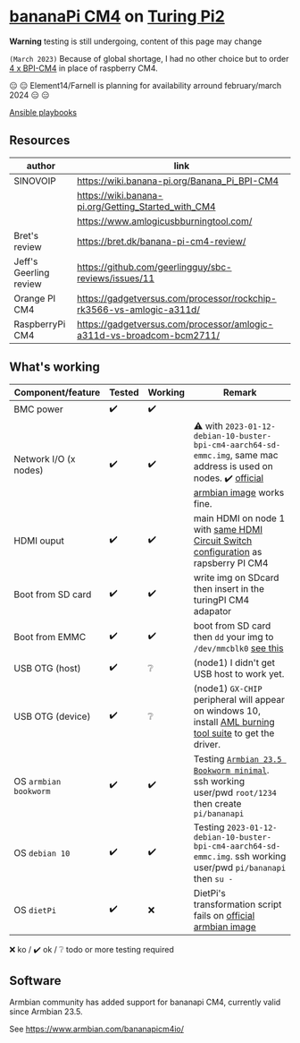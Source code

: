 # [bananaPi CM4](https://www.aliexpress.com/item/1005005115415086.html) on [Turing Pi2](https://turingpi.com/product/turing-pi-2/)

**Warning**  testing is still undergoing, content of this page may change

``(March 2023)`` Because of global shortage, I had no other choice but to order [4 x BPI-CM4](https://www.aliexpress.com/item/1005005115415086.html) in place of raspberry CM4.

 :expressionless: :expressionless: Element14/Farnell is planning for availability arround february/march 2024 :expressionless: :expressionless:


[Ansible playbooks](ansible/README.md)
## Resources

author | link |
 --- | --- |
SINOVOIP | https://wiki.banana-pi.org/Banana_Pi_BPI-CM4
|| https://wiki.banana-pi.org/Getting_Started_with_CM4
|| https://www.amlogicusbburningtool.com/
Bret's review | https://bret.dk/banana-pi-cm4-review/
Jeff's Geerling review | https://github.com/geerlingguy/sbc-reviews/issues/11
Orange PI CM4 | https://gadgetversus.com/processor/rockchip-rk3566-vs-amlogic-a311d/
RaspberryPi CM4 | https://gadgetversus.com/processor/amlogic-a311d-vs-broadcom-bcm2711/

## What's working

Component/feature |Tested | Working  | Remark
---|---|---| ---
BMC power | :heavy_check_mark:|:heavy_check_mark: | 
Network I/O (x nodes) | :heavy_check_mark: | :heavy_check_mark: | :warning: with ``2023-01-12-debian-10-buster-bpi-cm4-aarch64-sd-emmc.img``, same mac address is used on nodes. :heavy_check_mark: [official armbian image](https://www.armbian.com/bananapicm4io/) works fine.
HDMI ouput| :heavy_check_mark: |:heavy_check_mark:| main HDMI on node 1 with [same HDMI Circuit Switch configuration](https://help.turingpi.com/hc/en-us/articles/8685766680477-Specifications-and-I-O-Ports#f231ec3c) as rapsberry PI CM4
Boot from SD card| :heavy_check_mark: |:heavy_check_mark:| write img on SDcard then insert in the turingPI CM4 adapator
Boot from EMMC | :heavy_check_mark:	 |:heavy_check_mark: | boot from SD card then `dd` your img to ``/dev/mmcblk0`` [see this](https://wiki.banana-pi.org/Getting_Started_with_CM4#Install_Image_to_EMMC)
USB OTG (host) | :heavy_check_mark: |:grey_question: | (node1) I  didn't get USB host to work yet.
USB OTG (device) | :heavy_check_mark: |:grey_question: | (node1) ``GX-CHIP`` peripheral will appear on windows 10, install [AML burning tool suite](https://download.banana-pi.dev/d/3ebbfa04265d4dddb81b/files/?p=%2FTools%2Fimage_download_tools%2Faml_usb_burning_tool_V2_setup_v2.2.3.3.zip) to get the driver.
OS ``armbian bookworm`` | :heavy_check_mark:|:heavy_check_mark: | Testing [``Armbian 23.5 Bookworm minimal``](https://redirect.armbian.com/bananapicm4io/Bookworm_current_minimal). ssh working user/pwd ``root/1234`` then create ``pi/bananapi``
OS ``debian 10`` | :heavy_check_mark:|:heavy_check_mark: | Testing ``2023-01-12-debian-10-buster-bpi-cm4-aarch64-sd-emmc.img``. ssh working user/pwd ``pi/bananapi`` then ``su -``
OS ``dietPi`` | :heavy_check_mark:|:x: | DietPi's transformation script fails on [official armbian image](https://www.armbian.com/bananapicm4io/)

:x: ko / :heavy_check_mark: ok / :grey_question: todo or more testing required

## Software

Armbian community has added support for bananapi CM4, currently valid since Armbian 23.5.

See https://www.armbian.com/bananapicm4io/